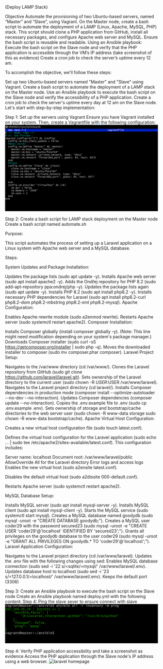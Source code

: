 

(Deploy LAMP Stack)

Objective
Automate the provisioning of two Ubuntu-based servers, named “Master” and “Slave”, using Vagrant.
On the Master node, create a bash script to automate the deployment of a LAMP (Linux, Apache, MySQL, PHP) stack.
This script should clone a PHP application from GitHub, install all necessary packages, and configure Apache web server and MySQL. 
Ensure the bash script is reusable and readable.
Using an Ansible playbook:
Execute the bash script on the Slave node and verify that the PHP application is accessible through the VM’s IP address (take screenshot of this as evidence)
Create a cron job to check the server’s uptime every 12 am.

To accomplish the objective, we'll follow these steps:

Set up two Ubuntu-based servers named "Master" and "Slave" using Vagrant.
Create a bash script to automate the deployment of a LAMP stack on the Master node.
Use an Ansible playbook to execute the bash script on the Slave node and verify the accessibility of a PHP application.
Create a cron job to check the server's uptime every day at 12 am on the Slave node.
Let's start with step-by-step implementation:

Step 1: Set up the servers using Vagrant
Ensure you have Vagrant installed on your system. Then, create a Vagrantfile with the following configuration:
![vagrant-file](./images/Vagrantfile.png)

Step 2: Create a bash script for LAMP stack deployment on the Master node
Create a bash script named automate.sh

Purpose:

This script automates the process of setting up a Laravel application on a Linux system with Apache web server and a MySQL database.

Steps:

System Updates and Package Installation:

Updates the package lists (sudo apt update -y).
Installs Apache web server (sudo apt install apache2 -y).
Adds the Ondřej repository for PHP 8.2 (sudo add-apt-repository ppa:ondrej/php -y).
Updates the package lists again (sudo apt update -y).
Installs PHP 8.2 (sudo apt install php8.2 -y).
Installs necessary PHP dependencies for Laravel (sudo apt install php8.2-curl php8.2-dom php8.2-mbstring php8.2-xml php8.2-mysql).
Apache Configuration:

Enables Apache rewrite module (sudo a2enmod rewrite).
Restarts Apache server (sudo systemctl restart apache2).
Composer Installation:

Installs Composer globally (install composer globally -y). (Note: This line might need modification depending on your system's package manager.)
Downloads Composer installer (sudo curl -sS https://getcomposer.org/installer | sudo php -q).
Moves the downloaded installer to composer (sudo mv composer.phar composer).
Laravel Project Setup:

Navigates to the /var/www directory (cd /var/www/).
Clones the Laravel repository from GitHub (sudo git clone https://github.com/laravel/laravel.git).
Sets ownership of the Laravel directory to the current user (sudo chown -R $USER:$USER /var/www/laravel).
Navigates to the Laravel project directory (cd laravel/).
Installs Composer dependencies in production mode (composer install --optimize-autoloader --no-dev --no-interaction).
Updates Composer dependencies (composer update --no-interaction).
Copies the .env.example file to .env (sudo cp .env.example .env).
Sets ownership of storage and bootstrap/cache directories to the web server user (sudo chown -R www-data storage sudo chown -R www-data bootstrap/cache).
Apache Virtual Host Configuration:

Creates a new virtual host configuration file (sudo touch latest.conf).

Defines the virtual host configuration for the Laravel application (sudo echo ... | sudo tee /etc/apache2/sites-available/latest.conf). This configuration includes:

Server name: localhost
Document root: /var/www/laravel/public
AllowOverride All for the Laravel directory
Error logs and access logs
Enables the new virtual host (sudo a2ensite latest.conf).

Disables the default virtual host (sudo a2dissite 000-default.conf).

Restarts Apache server (sudo systemctl restart apache2).

MySQL Database Setup:

Installs MySQL server (sudo apt install mysql-server -y).
Installs MySQL client (sudo apt install mysql-client -y).
Starts the MySQL service (sudo systemctl start mysql).
Creates a MySQL database named goodydb (sudo mysql -uroot -e "CREATE DATABASE goodydb;").
Creates a MySQL user coder29 with the password secured23 (sudo mysql -uroot -e "CREATE USER 'coder29'@'localhost' IDENTIFIED BY 'secured23';").
Grants all privileges on the goodydb database to the user coder29 (sudo mysql -uroot -e "GRANT ALL PRIVILEGES ON goodydb.* TO 'coder29'@'localhost';").
Laravel Application Configuration:

Navigates to the Laravel project directory (cd /var/www/laravel).
Updates the .env file with the following changes using sed:
Enables MySQL database connection (sudo sed -i '22 s/=sqlite/=mysql/' /var/www/laravel/.env).
Updates database host to localhost (sudo sed -i '23 s/=127.0.0.1/=localhost/' /var/www/laravel/.env).
Keeps the default port (3306)

Step 3: Create an Ansible playbook to execute the bash script on the Slave node
Create an Ansible playbook named deploy.yml with the following content:
Step 4: Ping the slave sever to ensure connect with slave
![ping server](./images/ping.png)

Step 4: Verify PHP application accessibility and take a screenshot as evidence
Access the PHP application through the Slave node's IP address using a web browser.
![laravel homepage](laravel.png)
